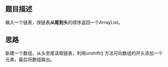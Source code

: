 ## 题目描述
输入一个链表，按链表**从尾到头**的顺序返回一个ArrayList。

## 思路
新建一个数组，从头至尾读取链表，利用unshift() 方法可向数组的开头添加一个元素，最后将数组输出。


  
